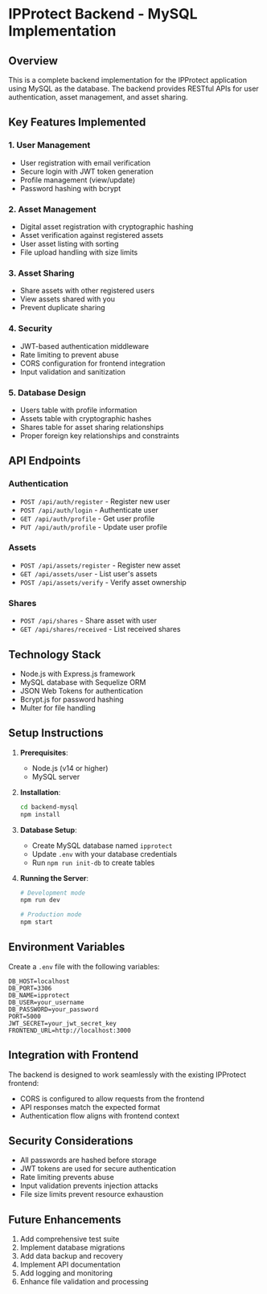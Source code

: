 # IPProtect Backend - MySQL Implementation

## Overview
This is a complete backend implementation for the IPProtect application using MySQL as the database. The backend provides RESTful APIs for user authentication, asset management, and asset sharing.

## Key Features Implemented

### 1. User Management
- User registration with email verification
- Secure login with JWT token generation
- Profile management (view/update)
- Password hashing with bcrypt

### 2. Asset Management
- Digital asset registration with cryptographic hashing
- Asset verification against registered assets
- User asset listing with sorting
- File upload handling with size limits

### 3. Asset Sharing
- Share assets with other registered users
- View assets shared with you
- Prevent duplicate sharing

### 4. Security
- JWT-based authentication middleware
- Rate limiting to prevent abuse
- CORS configuration for frontend integration
- Input validation and sanitization

### 5. Database Design
- Users table with profile information
- Assets table with cryptographic hashes
- Shares table for asset sharing relationships
- Proper foreign key relationships and constraints

## API Endpoints

### Authentication
- `POST /api/auth/register` - Register new user
- `POST /api/auth/login` - Authenticate user
- `GET /api/auth/profile` - Get user profile
- `PUT /api/auth/profile` - Update user profile

### Assets
- `POST /api/assets/register` - Register new asset
- `GET /api/assets/user` - List user's assets
- `POST /api/assets/verify` - Verify asset ownership

### Shares
- `POST /api/shares` - Share asset with user
- `GET /api/shares/received` - List received shares

## Technology Stack
- Node.js with Express.js framework
- MySQL database with Sequelize ORM
- JSON Web Tokens for authentication
- Bcrypt.js for password hashing
- Multer for file handling

## Setup Instructions

1. **Prerequisites**:
   - Node.js (v14 or higher)
   - MySQL server

2. **Installation**:
   ```bash
   cd backend-mysql
   npm install
   ```

3. **Database Setup**:
   - Create MySQL database named `ipprotect`
   - Update `.env` with your database credentials
   - Run `npm run init-db` to create tables

4. **Running the Server**:
   ```bash
   # Development mode
   npm run dev
   
   # Production mode
   npm start
   ```

## Environment Variables
Create a `.env` file with the following variables:
```
DB_HOST=localhost
DB_PORT=3306
DB_NAME=ipprotect
DB_USER=your_username
DB_PASSWORD=your_password
PORT=5000
JWT_SECRET=your_jwt_secret_key
FRONTEND_URL=http://localhost:3000
```

## Integration with Frontend
The backend is designed to work seamlessly with the existing IPProtect frontend:
- CORS is configured to allow requests from the frontend
- API responses match the expected format
- Authentication flow aligns with frontend context

## Security Considerations
- All passwords are hashed before storage
- JWT tokens are used for secure authentication
- Rate limiting prevents abuse
- Input validation prevents injection attacks
- File size limits prevent resource exhaustion

## Future Enhancements
1. Add comprehensive test suite
2. Implement database migrations
3. Add data backup and recovery
4. Implement API documentation
5. Add logging and monitoring
6. Enhance file validation and processing